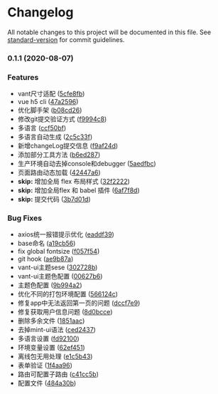 # Changelog

All notable changes to this project will be documented in this file. See [standard-version](https://github.com/conventional-changelog/standard-version) for commit guidelines.

### 0.1.1 (2020-08-07)


### Features

* vant尺寸适配 ([5cfe8fb](https://codeup.teambition.com///commit/5cfe8fba6f1d837c64b968da21ea88b1f5ba0767))
* vue h5 cli ([47a2596](https://codeup.teambition.com///commit/47a2596fa11c4dd0a7cfa5c675671ad49dbaae18))
* 优化脚手架 ([b08cd26](https://codeup.teambition.com///commit/b08cd26347da03826bf95673d5551ebdfcd52c54))
* 修改git提交验证方式 ([f9994c8](https://codeup.teambition.com///commit/f9994c820691ddfddbd52d7afc75be470f470f47))
* 多语言 ([ccf50bf](https://codeup.teambition.com///commit/ccf50bfe32b1b0cf33f42533fc89d2770584d630))
* 多语言自动生成 ([2c5c33f](https://codeup.teambition.com///commit/2c5c33f9cc7076d91d63948caaabf9d34a04eba4))
* 新增changeLog提交信息 ([f9af24d](https://codeup.teambition.com///commit/f9af24d62bd73879359142ff21ee91fa7fc45609))
* 添加部分工具方法 ([b6ed287](https://codeup.teambition.com///commit/b6ed287726776d9e8e5b8ee7de78837d239da45c))
* 生产环境自动去掉console和debugger ([5aedfbc](https://codeup.teambition.com///commit/5aedfbc7e4096ddc9d3aeedc9ddfffc3b88d89c9))
* 页面路由动态加载 ([42447a6](https://codeup.teambition.com///commit/42447a6902824d4f78fa545fd5c3ae8e8a0a6afa))
* **skip:** 增加全局 flex 布局样式 ([32f2222](https://codeup.teambition.com///commit/32f2222690f2e790cec9f2c8abdabcc9ef55b5b3))
* **skip:** 增加全局flex 和 babel 插件 ([6af7f8d](https://codeup.teambition.com///commit/6af7f8d8d0573971c3b98eb7feeed2a23da96194))
* **skip:** 提交代码 ([3b7d01d](https://codeup.teambition.com///commit/3b7d01d57102a9d2e4a662d4c5bf811e0ad3d4b5))


### Bug Fixes

* axios统一报错提示优化 ([eaddf39](https://codeup.teambition.com///commit/eaddf394171378a5e4b241130e46e065dedc772a))
* base命名 ([a19cb56](https://codeup.teambition.com///commit/a19cb563d3aec0578ca5097650f2c2e5ba2fbe7a))
* fix global fontsize ([f057f54](https://codeup.teambition.com///commit/f057f54cfd5efb54e5e3cfcda794c7d39941fefe))
* git hook ([ae9b87a](https://codeup.teambition.com///commit/ae9b87ab533dfcfa1ccc2059f3ca3e01c94d1b4c))
* vant-ui主题sese ([302728b](https://codeup.teambition.com///commit/302728b1d96cf167e91abf9434894aa3128abd7e))
* vant-ui主题色配置 ([00627b6](https://codeup.teambition.com///commit/00627b66c0d48f1d41bcac6ba8cacba88e245a5d))
* 主题色配置 ([9b994a2](https://codeup.teambition.com///commit/9b994a2700071c6795fd8533d1c72a480e89e726))
* 优化不同的打包环境配置 ([566124c](https://codeup.teambition.com///commit/566124ca07e955bc70e3614a2677191eb2f3cb75))
* 修复app中无法返回第一页的问题 ([dccf7e9](https://codeup.teambition.com///commit/dccf7e99d01216184b000b3292928af7826d6988))
* 修复获取用户信息问题 ([8d0bcce](https://codeup.teambition.com///commit/8d0bcce69bf992ae88ed1c14435d144acead7111))
* 删除多余文件 ([1851aac](https://codeup.teambition.com///commit/1851aaccc1161df76d67947c79b396c482091f3d))
* 去掉mint-ui语法 ([ced2437](https://codeup.teambition.com///commit/ced243772924445aa718c8fdbeee11fdffbd8766))
* 多语言设置 ([fd92100](https://codeup.teambition.com///commit/fd92100f6e65018ca542a90357e0ee6089e1a52f))
* 环境变量设置 ([62ef451](https://codeup.teambition.com///commit/62ef451dee10ff8bd499083b6efc3a09b1cd0131))
* 离线包无用处理 ([e1c5b43](https://codeup.teambition.com///commit/e1c5b432a6fff751dc7a376836b8c75ec6181b1c))
* 表单验证 ([1f4aa96](https://codeup.teambition.com///commit/1f4aa963595525cdc8f514606fe6ab7f5c0f6f04))
* 路由可配置子路由 ([c41cc5b](https://codeup.teambition.com///commit/c41cc5b9e8a006a0f6c3070783441846f2b990cc))
* 配置文件 ([484a30b](https://codeup.teambition.com///commit/484a30b1c7f90936eaff74f18141e4485a29d5e3))
